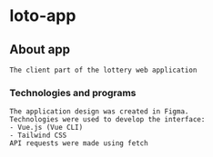 # loto-app

## About app
```
The client part of the lottery web application
```

### Technologies and programs
```
The application design was created in Figma.
Technologies were used to develop the interface:
- Vue.js (Vue CLI)
- Tailwind CSS
API requests were made using fetch


